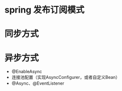 # spring 发布订阅模式

# 同步方式

# 异步方式
- @EnableAsync
- 连接池配置（实现AsyncConfigurer，或者自定义Bean）
- @Async、@EventListener
